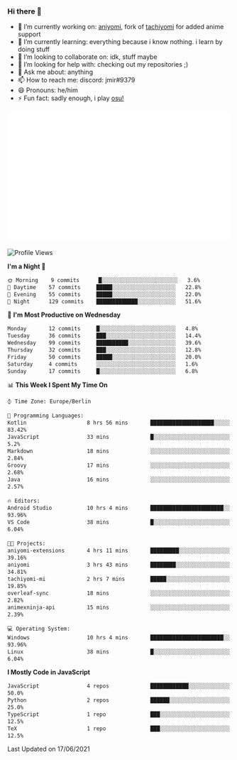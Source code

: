 ### Hi there 👋



<!--
**jmir1/jmir1** is a ✨ _special_ ✨ repository because its `README.md` (this file) appears on your GitHub profile.

Here are some ideas to get you started:
-->
- 🔭 I’m currently working on: [aniyomi](https://github.com/jmir1/aniyomi), fork of [tachiyomi](https://github.com/tachiyomiorg/tachiyomi) for added anime support
- 🌱 I’m currently learning: everything because i know nothing. i learn by doing stuff
- 👯 I’m looking to collaborate on: idk, stuff maybe
- 🤔 I’m looking for help with: checking out my repositories ;)
- 💬 Ask me about: anything
- 📫 How to reach me: discord: jmir#9379
- 😄 Pronouns: he/him
- ⚡ Fun fact: sadly enough, i play [osu!](https://osu.ppy.sh/users/18018426)
<div>
	<p align="center">
		<img src="https://github.com/jmir1/github-stats/blob/master/generated/overview.svg">
	</p>
</div>

<!--START_SECTION:waka-->
![Profile Views](http://img.shields.io/badge/Profile%20Views-14-blue)

**I'm a Night 🦉** 

```text
🌞 Morning    9 commits      █░░░░░░░░░░░░░░░░░░░░░░░░   3.6% 
🌆 Daytime    57 commits     █████░░░░░░░░░░░░░░░░░░░░   22.8% 
🌃 Evening    55 commits     █████░░░░░░░░░░░░░░░░░░░░   22.0% 
🌙 Night      129 commits    █████████████░░░░░░░░░░░░   51.6%

```
📅 **I'm Most Productive on Wednesday** 

```text
Monday       12 commits     █░░░░░░░░░░░░░░░░░░░░░░░░   4.8% 
Tuesday      36 commits     ███░░░░░░░░░░░░░░░░░░░░░░   14.4% 
Wednesday    99 commits     ██████████░░░░░░░░░░░░░░░   39.6% 
Thursday     32 commits     ███░░░░░░░░░░░░░░░░░░░░░░   12.8% 
Friday       50 commits     █████░░░░░░░░░░░░░░░░░░░░   20.0% 
Saturday     4 commits      ░░░░░░░░░░░░░░░░░░░░░░░░░   1.6% 
Sunday       17 commits     █░░░░░░░░░░░░░░░░░░░░░░░░   6.8%

```


📊 **This Week I Spent My Time On** 

```text
⌚︎ Time Zone: Europe/Berlin

💬 Programming Languages: 
Kotlin                   8 hrs 56 mins       ████████████████████░░░░░   83.42% 
JavaScript               33 mins             █░░░░░░░░░░░░░░░░░░░░░░░░   5.2% 
Markdown                 18 mins             ░░░░░░░░░░░░░░░░░░░░░░░░░   2.84% 
Groovy                   17 mins             ░░░░░░░░░░░░░░░░░░░░░░░░░   2.68% 
Java                     16 mins             ░░░░░░░░░░░░░░░░░░░░░░░░░   2.57%

🔥 Editors: 
Android Studio           10 hrs 4 mins       ███████████████████████░░   93.96% 
VS Code                  38 mins             █░░░░░░░░░░░░░░░░░░░░░░░░   6.04%

🐱‍💻 Projects: 
aniyomi-extensions       4 hrs 11 mins       █████████░░░░░░░░░░░░░░░░   39.16% 
aniyomi                  3 hrs 43 mins       ████████░░░░░░░░░░░░░░░░░   34.81% 
tachiyomi-mi             2 hrs 7 mins        █████░░░░░░░░░░░░░░░░░░░░   19.85% 
overleaf-sync            18 mins             ░░░░░░░░░░░░░░░░░░░░░░░░░   2.82% 
animexninja-api          15 mins             ░░░░░░░░░░░░░░░░░░░░░░░░░   2.39%

💻 Operating System: 
Windows                  10 hrs 4 mins       ███████████████████████░░   93.96% 
Linux                    38 mins             █░░░░░░░░░░░░░░░░░░░░░░░░   6.04%

```

**I Mostly Code in JavaScript** 

```text
JavaScript               4 repos             ████████████░░░░░░░░░░░░░   50.0% 
Python                   2 repos             ██████░░░░░░░░░░░░░░░░░░░   25.0% 
TypeScript               1 repo              ███░░░░░░░░░░░░░░░░░░░░░░   12.5% 
TeX                      1 repo              ███░░░░░░░░░░░░░░░░░░░░░░   12.5%

```



 Last Updated on 17/06/2021
<!--END_SECTION:waka-->
